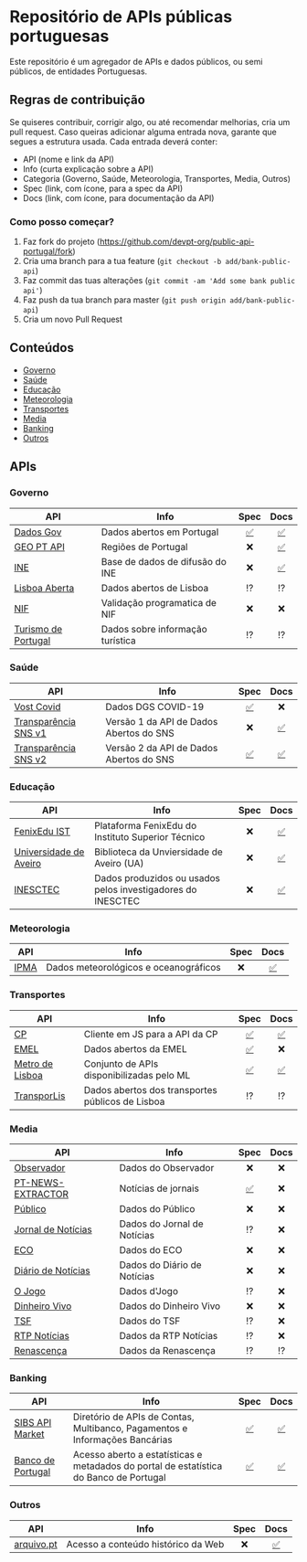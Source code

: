 # Repositório de APIs públicas portuguesas

Este repositório é um agregador de APIs e dados públicos, ou semi públicos, de entidades Portuguesas.

## Regras de contribuição

Se quiseres contribuir, corrigir algo, ou até recomendar melhorias, cria um pull request. Caso queiras adicionar alguma entrada nova, garante que segues a estrutura usada. Cada entrada deverá conter:
- API (nome e link da API)
- Info (curta explicação sobre a API)
- Categoria (Governo, Saúde, Meteorologia, Transportes, Media, Outros)
- Spec (link, com ícone, para a spec da API)
- Docs (link, com ícone, para documentação da API)

### Como posso começar?

1. Faz fork do projeto (<https://github.com/devpt-org/public-api-portugal/fork>)
2. Cria uma branch para a tua feature (`git checkout -b add/bank-public-api`)
3. Faz commit das tuas alterações (`git commit -am 'Add some bank public api'`)
4. Faz push da tua branch para master (`git push origin add/bank-public-api`)
5. Cria um novo Pull Request

## Conteúdos
- [Governo](#governo)
- [Saúde](#saúde)
- [Educação](#educação)
- [Meteorologia](#meteorologia)
- [Transportes](#transportes)
- [Media](#media)
- [Banking](#banking)
- [Outros](#outros)

## APIs

### Governo

| API         |  Info | Spec | Docs |
| ----------- | ----- | :--: | :--: |
| [Dados Gov](https://dados.gov.pt/pt/docapi/) | Dados abertos em Portugal | [✅](https://dados.gov.pt/api/1/swagger.json) | [✅](https://dados.gov.pt/pt/docapi/)
| [GEO PT API](https://github.com/jfoclpf/geoptapi) | Regiões de Portugal | ❌ | [✅](https://github.com/jfoclpf/geoptapi)
| [INE](https://www.ine.pt/xportal/xmain?xpid=INE&xpgid=ine_api&INST=322751522&xlang=pt) | Base de dados de difusão do INE | ❌ | [✅](https://www.ine.pt/ngt_server/attachfileu.jsp?look_parentBoui=322762582&att_display=n&att_download=y)
| [Lisboa Aberta](http://lisboaaberta.cm-lisboa.pt/index.php/pt/desenvolvedores) | Dados abertos de Lisboa | ⁉️ | ⁉️
| [NIF](https://www.nif.pt/api/) | Validação programatica de NIF | ❌ | ❌
| [Turismo de Portugal](https://dadosabertos.turismodeportugal.pt/) | Dados sobre informação turística | ⁉️ | ⁉️

### Saúde

| API         |  Info | Spec | Docs |
| ----------- | ----- | :--: | :--: |
| [Vost Covid](https://covid19-api.vost.pt/) | Dados DGS COVID-19 | [✅](https://covid19-api.vost.pt/swagger.json) | ❌
| [Transparência SNS v1](https://transparencia.sns.gov.pt/api/v1/console/) | Versão 1 da API de Dados Abertos do SNS | ❌ | [✅](https://help.opendatasoft.com/apis/ods-search-v1/)
| [Transparência SNS v2](https://transparencia.sns.gov.pt/api/v2/console/) | Versão 2 da API de Dados Abertos do SNS | [✅](https://transparencia.sns.gov.pt/api/v2/swagger.json) | [✅](https://transparencia.sns.gov.pt/api/v2/console/)

### Educação

| API         |  Info | Spec | Docs |
| ----------- | ----- | :--: | :--: |
| [FenixEdu IST](https://fenixedu.org/dev/api/) | Plataforma FenixEdu do Instituto Superior Técnico | ❌ |  [✅](https://fenixedu.org/dev/api/)
| [Universidade de Aveiro](http://api.web.ua.pt/pt/services/universidade_de_aveiro/biblioteca) | Biblioteca da Unviersidade de Aveiro (UA) | ❌ |  [✅](http://api.web.ua.pt/pt/services/universidade_de_aveiro/biblioteca)
| [INESCTEC](https://rdm.inesctec.pt/dataset?_res_format_limit=0) | Dados produzidos ou usados pelos investigadores do INESCTEC | ❌ |  [✅](https://rdm.inesctec.pt/dataset?_res_format_limit=0)

### Meteorologia

| API         |  Info | Spec | Docs |
| ----------- | ----- | :--: | :--: |
| [IPMA](https://api.ipma.pt/) | Dados meteorológicos e oceanográficos | ❌ | [✅](https://api.ipma.pt/)

### Transportes

| API         |  Info | Spec | Docs |
| ----------- | ----- | :--: | :--: |
| [CP](https://github.com/juliuste/comboios) | Cliente em JS para a API da CP | [✅]() | [✅](https://github.com/juliuste/comboios)
| [EMEL](https://emel.city-platform.com/opendata/) | Dados abertos da EMEL | [✅](https://emel.city-platform.com/opendata/) | ❌
| [Metro de Lisboa](https://api.metrolisboa.pt/store/apis/info?name=EstadoServicoML&version=1.0.1&provider=admin) | Conjunto de APIs disponibilizadas pelo ML | [✅](https://api.metrolisboa.pt/store/api-docs/admin/EstadoServicoML/1.0.1?gwType=undefined&gwName=undefined) | [✅](https://api.metrolisboa.pt/store/apis/info?name=EstadoServicoML&version=1.0.1&provider=admin#tab2)
| [TransporLis](https://www.transporlis.pt/Default.aspx?tabid=258&language=pt-PT) | Dados abertos dos transportes públicos de Lisboa | ⁉️ | ⁉️

### Media

| API         |  Info | Spec | Docs |
| ----------- | ----- | :--: | :--: |
| [Observador](https://observador.pt/wp-json/) | Dados do Observador | ❌ | ❌
| [PT-NEWS-EXTRACTOR](https://github.com/spamz23/PT-NEWS_EXTRACTOR) | Notícias de jornais | [✅](https://pt-news-extractor.herokuapp.com/#operation/cm_url_search_create) | ❌
| [Público](https://www.publico.pt/api/list/ultimas) | Dados do Público | ❌ | ❌
| [Jornal de Notícias](http://feeds.jn.pt/JN-Ultimas) | Dados do Jornal de Notícias | ⁉️ | ❌
| [ECO](https://eco.sapo.pt/wp-json/eco/v1/items) | Dados do ECO | ❌ | ❌
| [Diário de Notícias](http://feeds.dn.pt/DN-Ultimas) | Dados do Diário de Notícias | ❌ | ❌
| [O Jogo](http://feeds.ojogo.pt/OJ-Ultimas) | Dados d'Jogo | ⁉️ | ❌
| [Dinheiro Vivo](http://feeds.dinheirovivo.pt/DV-Ultimas) | Dados do Dinheiro Vivo | ❌ | ❌
| [TSF](http://feeds.tsf.pt/TSF-Ultimas) | Dados do TSF | ⁉️ | ❌
| [RTP Notícias](https://www.rtp.pt/noticias/rss/) | Dados da RTP Notícias | ⁉️ | ❌
| [Renascença](https://rr.sapo.pt/rss) | Dados da Renascença | ⁉️ | ⁉️

### Banking

| API         |  Info | Spec | Docs |
| ----------- | ----- | :--: | :--: |
| [SIBS API Market](https://www.sibsapimarket.com/) | Diretório de APIs de Contas, Multibanco, Pagamentos e Informações Bancárias | [✅](https://developer.sibsapimarket.com/sandbox/product) | [✅](https://developer.sibsapimarket.com/sandbox/product)
| [Banco de Portugal](https://bpstat.bportugal.pt/data/docs) | Acesso aberto a estatísticas e metadados do portal de estatística do Banco de Portugal | [✅](https://bpstat.bportugal.pt/data/docs?format=openapi) | [✅](https://bpstat.bportugal.pt/data/docs)

### Outros

| API         |  Info | Spec | Docs |
| ----------- | ----- | :--: | :--: |
| [arquivo.pt](https://arquivo.pt/) | Acesso a conteúdo histórico da Web | ❌ | [✅](https://github.com/arquivo/pwa-technologies/wiki/Arquivo.pt-API)
